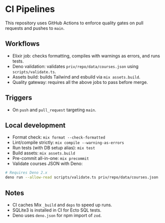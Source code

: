 # CI Pipelines

This repository uses GitHub Actions to enforce quality gates on pull requests and pushes to `main`.

## Workflows

- Elixir job: checks formatting, compiles with warnings as errors, and runs tests.
- Deno validation: validates `priv/repo/data/courses.json` using `scripts/validate.ts`.
- Assets build: builds Tailwind and esbuild via `mix assets.build`.
- Quality gateway: requires all the above jobs to pass before merge.

## Triggers

- On `push` and `pull_request` targeting `main`.

## Local development

- Format check: `mix format --check-formatted`
- Lint/compile strictly: `mix compile --warning-as-errors`
- Run tests (with DB setup alias): `mix test`
- Build assets: `mix assets.build`
- Pre-commit all-in-one: `mix precommit`
- Validate courses JSON with Deno:

```bash
# Requires Deno 2.x
deno run --allow-read scripts/validate.ts priv/repo/data/courses.json
```

## Notes

- CI caches Mix `_build` and `deps` to speed up runs.
- SQLite3 is installed in CI for Ecto SQL tests.
- Deno uses `deno.json` for npm import of `zod`.


